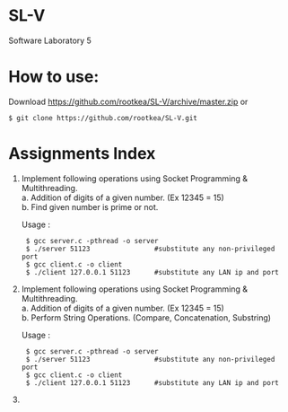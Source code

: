 # SL-V
Software Laboratory 5

# How to use:  
Download https://github.com/rootkea/SL-V/archive/master.zip or

	$ git clone https://github.com/rootkea/SL-V.git

# Assignments Index
1. Implement following operations using Socket Programming & Multithreading.  
	a. Addition of digits of a given number. (Ex 12345 = 15)  
	b. Find given number is prime or not.  
	
	Usage :  
	
		$ gcc server.c -pthread -o server
		$ ./server 51123				#substitute any non-privileged port
		$ gcc client.c -o client 
		$ ./client 127.0.0.1 51123		#substitute any LAN ip and port

2. Implement following operations using Socket Programming & Multithreading.  
	a. Addition of digits of a given number. (Ex 12345 = 15)  
	b. Perform String Operations. (Compare, Concatenation, Substring)  

	Usage :  
	
		$ gcc server.c -pthread -o server
		$ ./server 51123				#substitute any non-privileged port
		$ gcc client.c -o client 
		$ ./client 127.0.0.1 51123		#substitute any LAN ip and port

3. 
